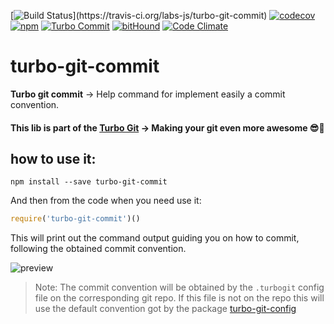 [![Build Status](https://travis-ci.org/labs-js/turbo-git-commit.svg?)](https://travis-ci.org/labs-js/turbo-git-commit)
[![codecov](https://codecov.io/gh/labs-js/turbo-git-commit/branch/develop/graph/badge.svg)](https://codecov.io/gh/labs-js/turbo-git-commit)
[![npm](https://img.shields.io/npm/v/turbo-git-commit.svg?style=flat)](https://www.npmjs.com/package/turbo-git-commit)
[![Turbo Commit](https://img.shields.io/badge/Turbo_Commit-on-3DD1F2.svg)](https://github.com/labs-js/turbo-git/blob/master/CONVENTION.md)
[![bitHound](https://www.bithound.io/github/labs-js/turbo-git-commit/badges/score.svg)](https://www.bithound.io/github/labs-js/turbo-git-commit)
[![Code Climate](https://codeclimate.com/github/labs-js/turbo-git-commit/badges/gpa.svg)](https://codeclimate.com/github/labs-js/turbo-git-commit)

# turbo-git-commit

**Turbo git commit** -> Help command for implement easily a commit convention.

#### This lib is part of the [Turbo Git](https://github.com/labs-js/turbo-git) -> Making your git even more awesome 😎🙌

## how to use it:

```
npm install --save turbo-git-commit
```

And then from the code when you need use it:

```javascript
require('turbo-git-commit')()
```

This will print out the command output guiding you on how to commit, following the obtained commit convention.

<img alt="preview" src="assets/preview.png">

> Note: The commit convention will be obtained by the `.turbogit` config file on the corresponding git repo. If this file is not on the repo this will use the default convention got by the package [turbo-git-config](https://github.com/labs-js/turbo-git-config/)
